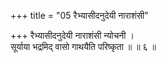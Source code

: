 +++
title = "05 रैभ्यासीदनुदेयी नाराशंसी"

+++
रैभ्यासीदनुदेयी नाराशंसी न्योचनी ।  
सूर्याया भद्रमिद् वासो गाथयैति परिष्कृता ॥ ॥ ६ ॥